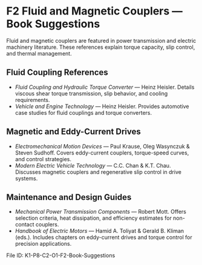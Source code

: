 # F2 Fluid and Magnetic Couplers — Book Suggestions

Fluid and magnetic couplers are featured in power transmission and electric machinery literature. These references explain torque capacity, slip control, and thermal management.

## Fluid Coupling References
- *Fluid Coupling and Hydraulic Torque Converter* — Heinz Heisler. Details viscous shear torque transmission, slip behavior, and cooling requirements.
- *Vehicle and Engine Technology* — Heinz Heisler. Provides automotive case studies for fluid couplings and torque converters.

## Magnetic and Eddy-Current Drives
- *Electromechanical Motion Devices* — Paul Krause, Oleg Wasynczuk & Steven Sudhoff. Covers eddy-current couplers, torque-speed curves, and control strategies.
- *Modern Electric Vehicle Technology* — C.C. Chan & K.T. Chau. Discusses magnetic couplers and regenerative slip control in drive systems.

## Maintenance and Design Guides
- *Mechanical Power Transmission Components* — Robert Mott. Offers selection criteria, heat dissipation, and efficiency estimates for non-contact couplers.
- *Handbook of Electric Motors* — Hamid A. Toliyat & Gerald B. Kliman (eds.). Includes chapters on eddy-current drives and torque control for precision applications.

File ID: K1-P8-C2-O1-F2-Book-Suggestions
